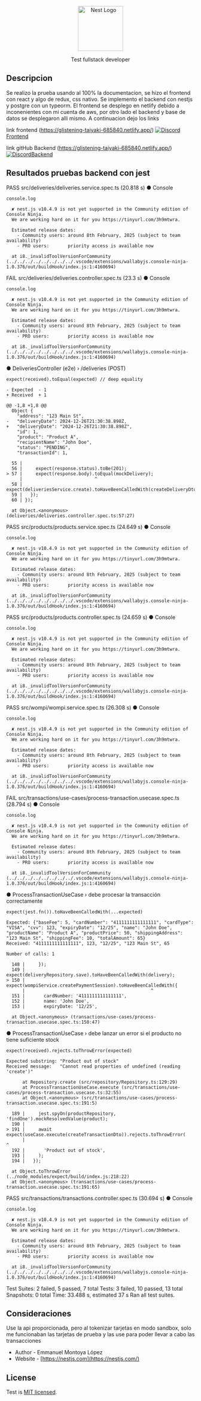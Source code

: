 <p align="center">
  <a href="http://nestjs.com/" target="blank"><img src="https://nestjs.com/img/logo-small.svg" width="120" alt="Nest Logo" /></a>
</p>

[circleci-image]: https://img.shields.io/circleci/build/github/nestjs/nest/master?token=abc123def456
[circleci-url]: https://circleci.com/gh/nestjs/nest

  <p align="center">Test fullstack developer</p>
    <p align="center">

  <!--[![Backers on Open Collective](https://opencollective.com/nest/backers/badge.svg)](https://opencollective.com/nest#backer)
  [![Sponsors on Open Collective](https://opencollective.com/nest/sponsors/badge.svg)](https://opencollective.com/nest#sponsor)-->

## Descripcion

Se realizo la prueba usando al 100% la documentacion, se hizo el frontend con react y algo de redux, css nativo. Se implemento el backend con nestjs y postgre con un typeorm.
El frontend se desplego en netlify debido a inconenientes con mi cuenta de aws, por otro lado el backend y base de datos se desplegaron alli mismo. A continuacion dejo los links

link frontend (https://glistening-taiyaki-685840.netlify.app/)
<a href="https://glistening-taiyaki-685840.netlify.app/" target="_blank"><img src="https://img.shields.io/badge/discord-online-brightgreen.svg" alt="Discord"/>Frontend</a>

link gitHub Backend (https://glistening-taiyaki-685840.netlify.app/)
<a href="https://github.com/emmanueldev79/fullstack-test2024/" target="_blank"><img src="https://img.shields.io/badge/discord-online-brightgreen.svg" alt="Discord"/>Backend</a>

## Resultados pruebas backend con jest

PASS src/deliveries/deliveries.service.spec.ts (20.818 s)
● Console

    console.log

      ✘ nest.js v10.4.9 is not yet supported in the Community edition of Console Ninja.
      We are working hard on it for you https://tinyurl.com/3h9mtwra.

      Estimated release dates:
        - Community users: around 8th February, 2025 (subject to team availability)
        - PRO users:       priority access is available now

      at i8._invalidToolVersionForCommunity (../../../../../../../../.vscode/extensions/wallabyjs.console-ninja-1.0.376/out/buildHook/index.js:1:4160694)

FAIL src/deliveries/deliveries.controller.spec.ts (23.3 s)
● Console

    console.log

      ✘ nest.js v10.4.9 is not yet supported in the Community edition of Console Ninja.
      We are working hard on it for you https://tinyurl.com/3h9mtwra.

      Estimated release dates:
        - Community users: around 8th February, 2025 (subject to team availability)
        - PRO users:       priority access is available now

      at i8._invalidToolVersionForCommunity (../../../../../../../../.vscode/extensions/wallabyjs.console-ninja-1.0.376/out/buildHook/index.js:1:4160694)

● DeliveriesController (e2e) › /deliveries (POST)

    expect(received).toEqual(expected) // deep equality

    - Expected  - 1
    + Received  + 1

    @@ -1,8 +1,8 @@
      Object {
        "address": "123 Main St",
    -   "deliveryDate": 2024-12-26T21:30:38.898Z,
    +   "deliveryDate": "2024-12-26T21:30:38.898Z",
        "id": 1,
        "product": "Product A",
        "recipientName": "John Doe",
        "status": "PENDING",
        "transactionId": 1,

      55 |
      56 |     expect(response.status).toBe(201);
    > 57 |     expect(response.body).toEqual(mockDelivery);
         |                           ^
      58 |     expect(deliveriesService.create).toHaveBeenCalledWith(createDeliveryDto);
      59 |   });
      60 | });

      at Object.<anonymous> (deliveries/deliveries.controller.spec.ts:57:27)

PASS src/products/products.service.spec.ts (24.649 s)
● Console

    console.log

      ✘ nest.js v10.4.9 is not yet supported in the Community edition of Console Ninja.
      We are working hard on it for you https://tinyurl.com/3h9mtwra.

      Estimated release dates:
        - Community users: around 8th February, 2025 (subject to team availability)
        - PRO users:       priority access is available now

      at i8._invalidToolVersionForCommunity (../../../../../../../../.vscode/extensions/wallabyjs.console-ninja-1.0.376/out/buildHook/index.js:1:4160694)

PASS src/products/products.controller.spec.ts (24.659 s)
● Console

    console.log

      ✘ nest.js v10.4.9 is not yet supported in the Community edition of Console Ninja.
      We are working hard on it for you https://tinyurl.com/3h9mtwra.

      Estimated release dates:
        - Community users: around 8th February, 2025 (subject to team availability)
        - PRO users:       priority access is available now

      at i8._invalidToolVersionForCommunity (../../../../../../../../.vscode/extensions/wallabyjs.console-ninja-1.0.376/out/buildHook/index.js:1:4160694)

PASS src/wompi/wompi.service.spec.ts (26.308 s)
● Console

    console.log

      ✘ nest.js v10.4.9 is not yet supported in the Community edition of Console Ninja.
      We are working hard on it for you https://tinyurl.com/3h9mtwra.

      Estimated release dates:
        - Community users: around 8th February, 2025 (subject to team availability)
        - PRO users:       priority access is available now

      at i8._invalidToolVersionForCommunity (../../../../../../../../.vscode/extensions/wallabyjs.console-ninja-1.0.376/out/buildHook/index.js:1:4160694)

FAIL src/transactions/use-cases/process-transaction.usecase.spec.ts (28.794 s)
● Console

    console.log

      ✘ nest.js v10.4.9 is not yet supported in the Community edition of Console Ninja.
      We are working hard on it for you https://tinyurl.com/3h9mtwra.

      Estimated release dates:
        - Community users: around 8th February, 2025 (subject to team availability)
        - PRO users:       priority access is available now

      at i8._invalidToolVersionForCommunity (../../../../../../../../.vscode/extensions/wallabyjs.console-ninja-1.0.376/out/buildHook/index.js:1:4160694)

● ProcessTransactionUseCase › debe procesar la transacción correctamente

    expect(jest.fn()).toHaveBeenCalledWith(...expected)

    Expected: {"baseFee": 5, "cardNumber": "4111111111111111", "cardType": "VISA", "cvv": 123, "expiryDate": "12/25", "name": "John Doe", "productName": "Product A", "productPrice": 50, "shippingAddress": "123 Main St", "shippingFee": 10, "totalAmount": 65}
    Received: "4111111111111111", 123, "12/25", "123 Main St", 65

    Number of calls: 1

      148 |     });
      149 |     expect(deliveryRepository.save).toHaveBeenCalledWith(delivery);
    > 150 |     expect(wompiService.createPaymentSession).toHaveBeenCalledWith({
          |                                               ^
      151 |       cardNumber: '4111111111111111',
      152 |       name: 'John Doe',
      153 |       expiryDate: '12/25',

      at Object.<anonymous> (transactions/use-cases/process-transaction.usecase.spec.ts:150:47)

● ProcessTransactionUseCase › debe lanzar un error si el producto no tiene suficiente stock

    expect(received).rejects.toThrowError(expected)

    Expected substring: "Product out of stock"
    Received message:   "Cannot read properties of undefined (reading 'create')"

          at Repository.create (src/repository/Repository.ts:129:29)
          at ProcessTransactionUseCase.execute (src/transactions/use-cases/process-transaction.usecase.ts:32:55)
          at Object.<anonymous> (src/transactions/use-cases/process-transaction.usecase.spec.ts:191:5)

      189 |     jest.spyOn(productRepository, 'findOne').mockResolvedValue(product);
      190 |
    > 191 |     await expect(useCase.execute(createTransactionDto)).rejects.toThrowError(
          |                                                                 ^
      192 |       'Product out of stock',
      193 |     );
      194 |   });

      at Object.toThrowError (../node_modules/expect/build/index.js:218:22)
      at Object.<anonymous> (transactions/use-cases/process-transaction.usecase.spec.ts:191:65)

PASS src/transactions/transactions.controller.spec.ts (30.694 s)
● Console

    console.log

      ✘ nest.js v10.4.9 is not yet supported in the Community edition of Console Ninja.
      We are working hard on it for you https://tinyurl.com/3h9mtwra.

      Estimated release dates:
        - Community users: around 8th February, 2025 (subject to team availability)
        - PRO users:       priority access is available now

      at i8._invalidToolVersionForCommunity (../../../../../../../../.vscode/extensions/wallabyjs.console-ninja-1.0.376/out/buildHook/index.js:1:4160694)

Test Suites: 2 failed, 5 passed, 7 total
Tests: 3 failed, 10 passed, 13 total
Snapshots: 0 total
Time: 33.488 s, estimated 37 s
Ran all test suites.

## Consideraciones

Use la api proporcionada, pero al tokenizar tarjetas en modo sandbox, solo me funcionaban las tarjetas de prueba y las use para poder llevar a cabo las transacciones

- Author - Emmanuel Montoya López
- Website - [https://nestjs.com](https://nestjs.com/)

## License

Test is [MIT licensed](https://github.com/nestjs/nest/blob/master/LICENSE).
